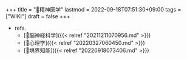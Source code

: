 +++
title = "📝精神医学"
lastmod = 2022-09-18T07:51:30+09:00
tags = ["WIKI"]
draft = false
+++

-   refs.
    -   [🔖脳神経科学]({{< relref "20211211070956.md" >}})
    -   [🔖心理学]({{< relref "20220327060450.md" >}})
    -   [📝境界知能]({{< relref "20220918073406.md" >}})
